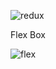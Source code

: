 ![redux](https://github.com/user-attachments/assets/1fa7f496-b5f5-4390-9439-6c46ba362c96)




Flex Box 


![flex](https://github.com/user-attachments/assets/eaeb3d43-ac16-42e3-8c9b-eb068f76ee39)
